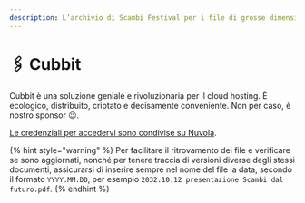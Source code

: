 ```yaml
---
description: L’archivio di Scambi Festival per i file di grosse dimensioni
---
```


# 🖇 Cubbit

Cubbit è una soluzione geniale e rivoluzionaria per il cloud hosting. È ecologico, distribuito, criptato e decisamente conveniente. Non per caso, è nostro sponsor 😉.

[Le credenziali per accedervi sono condivise su Nuvola](https://nuvola.scambi.org/apps/passwords).

{% hint style="warning" %}
Per facilitare il ritrovamento dei file e verificare se sono aggiornati, nonché per tenere traccia di versioni diverse degli stessi documenti, assicurarsi di inserire sempre nel nome del file la data, secondo il formato `YYYY.MM.DD`, per esempio `2032.10.12 presentazione Scambi dal futuro.pdf`.
{% endhint %}
